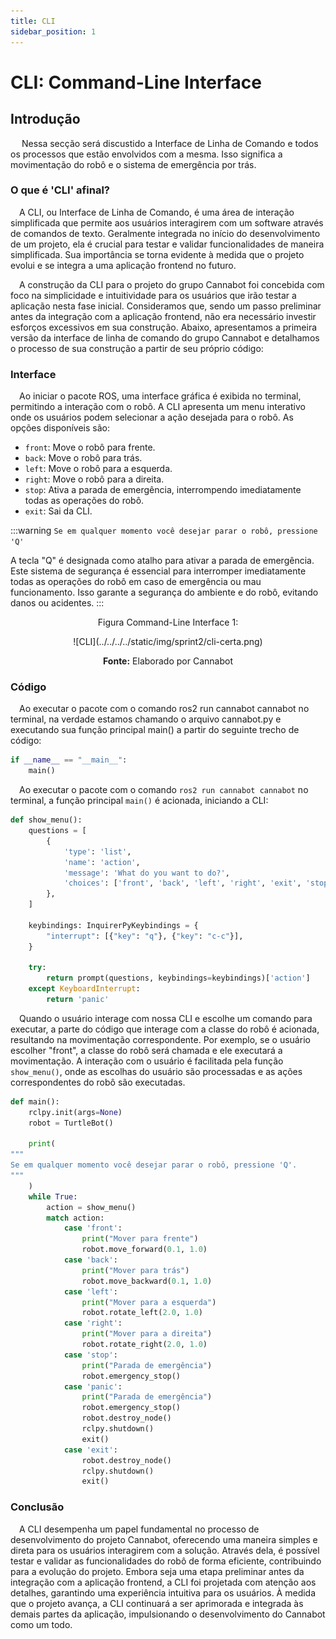 ```yaml
---
title: CLI
sidebar_position: 1
---
```


# CLI: Command-Line Interface

## Introdução
&emsp; Nessa secção será discustido a Interface de Linha de Comando e todos os processos que estão envolvidos com a mesma. Isso significa a movimentação do robô e o sistema de emergência por trás. 

### O que é 'CLI' afinal?

&emsp;A CLI, ou Interface de Linha de Comando, é uma área de interação simplificada que permite aos usuários interagirem com um software através de comandos de texto. Geralmente integrada no início do desenvolvimento de um projeto, ela é crucial para testar e validar funcionalidades de maneira simplificada. Sua importância se torna evidente à medida que o projeto evolui e se integra a uma aplicação frontend no futuro.

&emsp;A construção da CLI para o projeto do grupo Cannabot foi concebida com foco na simplicidade e intuitividade para os usuários que irão testar a aplicação nesta fase inicial. Consideramos que, sendo um passo preliminar antes da integração com a aplicação frontend, não era necessário investir esforços excessivos em sua construção. Abaixo, apresentamos a primeira versão da interface de linha de comando do grupo Cannabot e detalhamos o processo de sua construção a partir de seu próprio código:

### Interface

&emsp;Ao iniciar o pacote ROS, uma interface gráfica é exibida no terminal, permitindo a interação com o robô. A CLI apresenta um menu interativo onde os usuários podem selecionar a ação desejada para o robô. As opções disponíveis são:

- `front`: Move o robô para frente.
- `back`: Move o robô para trás.
- `left`: Move o robô para a esquerda.
- `right`: Move o robô para a direita.
- `stop`: Ativa a parada de emergência, interrompendo imediatamente todas as operações do robô.
- `exit`: Sai da CLI.

:::warning
`Se em qualquer momento você desejar parar o robô, pressione 'Q'`

A tecla "Q" é designada como atalho para ativar a parada de emergência. Este sistema de segurança é essencial para interromper imediatamente todas as operações do robô em caso de emergência ou mau funcionamento. Isso garante a segurança do ambiente e do robô, evitando danos ou acidentes.
::: 

<p align="center">Figura Command-Line Interface 1:</p>
<div align="center">
  ![CLI](../../../../static/img/sprint2/cli-certa.png)
  <p><b>Fonte:</b> Elaborado por Cannabot</p>
</div>

### Código

&emsp;Ao executar o pacote com o comando ros2 run cannabot cannabot no terminal, na verdade estamos chamando o arquivo cannabot.py e executando sua função principal main() a partir do seguinte trecho de código:

```python
if __name__ == "__main__":
    main()
```

&emsp;Ao executar o pacote com o comando `ros2 run cannabot cannabot` no terminal, a função principal `main()` é acionada, iniciando a CLI: 

```python
def show_menu():
    questions = [
        {
            'type': 'list',
            'name': 'action',
            'message': 'What do you want to do?',
            'choices': ['front', 'back', 'left', 'right', 'exit', 'stop'],
        },
    ]

    keybindings: InquirerPyKeybindings = {
        "interrupt": [{"key": "q"}, {"key": "c-c"}],
    }

    try:
        return prompt(questions, keybindings=keybindings)['action']
    except KeyboardInterrupt:
        return 'panic'
```

&emsp;Quando o usuário interage com nossa CLI e escolhe um comando para executar, a parte do código que interage com a classe do robô é acionada, resultando na movimentação correspondente. Por exemplo, se o usuário escolher "front", a classe do robô será chamada e ele executará a movimentação. A interação com o usuário é facilitada pela função `show_menu()`, onde as escolhas do usuário são processadas e as ações correspondentes do robô são executadas.

```python 
def main():
    rclpy.init(args=None)
    robot = TurtleBot()

    print(
"""
Se em qualquer momento você desejar parar o robô, pressione 'Q'.
"""
    )
    while True:
        action = show_menu()
        match action:
            case 'front':
                print("Mover para frente")
                robot.move_forward(0.1, 1.0)
            case 'back':
                print("Mover para trás")
                robot.move_backward(0.1, 1.0)
            case 'left':
                print("Mover para a esquerda")
                robot.rotate_left(2.0, 1.0)
            case 'right':
                print("Mover para a direita")
                robot.rotate_right(2.0, 1.0)
            case 'stop':
                print("Parada de emergência")
                robot.emergency_stop()
            case 'panic':
                print("Parada de emergência")
                robot.emergency_stop()
                robot.destroy_node()
                rclpy.shutdown()
                exit()
            case 'exit':
                robot.destroy_node()
                rclpy.shutdown()
                exit()
```

### Conclusão

&emsp;A CLI desempenha um papel fundamental no processo de desenvolvimento do projeto Cannabot, oferecendo uma maneira simples e direta para os usuários interagirem com a solução. Através dela, é possível testar e validar as funcionalidades do robô de forma eficiente, contribuindo para a evolução do projeto. Embora seja uma etapa preliminar antes da integração com a aplicação frontend, a CLI foi projetada com atenção aos detalhes, garantindo uma experiência intuitiva para os usuários. À medida que o projeto avança, a CLI continuará a ser aprimorada e integrada às demais partes da aplicação, impulsionando o desenvolvimento do Cannabot como um todo.





